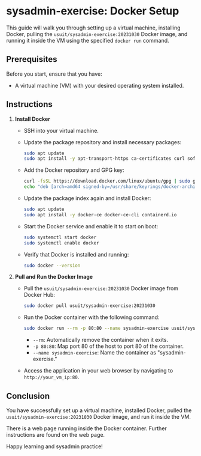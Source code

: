 # sysadmin-exercise: Docker Setup

This guide will walk you through setting up a virtual machine, installing Docker, pulling the `usuit/sysadmin-exercise:20231030` Docker image, and running it inside the VM using the specified `docker run` command.

## Prerequisites

Before you start, ensure that you have:

- A virtual machine (VM) with your desired operating system installed.

## Instructions

1. **Install Docker**

   - SSH into your virtual machine.
   
   - Update the package repository and install necessary packages:

     ```bash
     sudo apt update
     sudo apt install -y apt-transport-https ca-certificates curl software-properties-common
     ```

   - Add the Docker repository and GPG key:

     ```bash
     curl -fsSL https://download.docker.com/linux/ubuntu/gpg | sudo gpg --dearmor -o /usr/share/keyrings/docker-archive-keyring.gpg
     echo "deb [arch=amd64 signed-by=/usr/share/keyrings/docker-archive-keyring.gpg] https://download.docker.com/linux/ubuntu $(lsb_release -cs) stable" | sudo tee /etc/apt/sources.list.d/docker.list > /dev/null
     ```

   - Update the package index again and install Docker:

     ```bash
     sudo apt update
     sudo apt install -y docker-ce docker-ce-cli containerd.io
     ```

   - Start the Docker service and enable it to start on boot:

     ```bash
     sudo systemctl start docker
     sudo systemctl enable docker
     ```

   - Verify that Docker is installed and running:

     ```bash
     sudo docker --version
     ```

2. **Pull and Run the Docker Image**

   - Pull the `usuit/sysadmin-exercise:20231030` Docker image from Docker Hub:

     ```bash
     sudo docker pull usuit/sysadmin-exercise:20231030
     ```

   - Run the Docker container with the following command:

     ```bash
     sudo docker run --rm -p 80:80 --name sysadmin-exercise usuit/sysadmin-exercise:20231030
     ```

     - `--rm`: Automatically remove the container when it exits.
     - `-p 80:80`: Map port 80 of the host to port 80 of the container.
     - `--name sysadmin-exercise`: Name the container as "sysadmin-exercise."

   - Access the application in your web browser by navigating to `http://your_vm_ip:80`.

## Conclusion

You have successfully set up a virtual machine, installed Docker, pulled the `usuit/sysadmin-exercise:20231030` Docker image, and run it inside the VM.

There is a web page running inside the Docker container.  Further instructions are found on the web page.

Happy learning and sysadmin practice!
